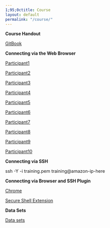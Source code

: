 ```yaml
---
1;95;0ctitle: Course
layout: default
permalink: "/course/"
---
```


**Course Handout**

[GitBook](https://tobiasrausch.gitbooks.io/variant-calling/content/)


**Connecting via the Web Browser**

[Participant1](chrome-extension://pnhechapfaindjhompbnflcldabbghjo/html/nassh.html#training@ec2-18-185-116-251.eu-central-1.compute.amazonaws.com:22)

[Participant2](chrome-extension://pnhechapfaindjhompbnflcldabbghjo/html/nassh.html#training@ec2-18-195-117-54.eu-central-1.compute.amazonaws.com:22)

[Participant3](chrome-extension://pnhechapfaindjhompbnflcldabbghjo/html/nassh.html#training@ec2-18-185-130-1.eu-central-1.compute.amazonaws.com:22)

[Participant4](chrome-extension://pnhechapfaindjhompbnflcldabbghjo/html/nassh.html#training@ec2-18-184-100-243.eu-central-1.compute.amazonaws.com:22)

[Participant5](chrome-extension://pnhechapfaindjhompbnflcldabbghjo/html/nassh.html#training@ec2-18-195-35-253.eu-central-1.compute.amazonaws.com:22)

[Participant6](chrome-extension://pnhechapfaindjhompbnflcldabbghjo/html/nassh.html#training@ec2-35-157-216-126.eu-central-1.compute.amazonaws.com:22)

[Participant7](chrome-extension://pnhechapfaindjhompbnflcldabbghjo/html/nassh.html#training@ec2-18-197-229-53.eu-central-1.compute.amazonaws.com:22)

[Participant8](chrome-extension://pnhechapfaindjhompbnflcldabbghjo/html/nassh.html#training@ec2-3-122-109-61.eu-central-1.compute.amazonaws.com:22)

[Participant9](chrome-extension://pnhechapfaindjhompbnflcldabbghjo/html/nassh.html#training@ec2-3-123-3-251.eu-central-1.compute.amazonaws.com:22)

[Participant10](chrome-extension://pnhechapfaindjhompbnflcldabbghjo/html/nassh.html#training@ec2-52-28-208-88.eu-central-1.compute.amazonaws.com:22)




**Connecting via SSH**

ssh -Y -i training.pem training@amazon-ip-here

**Connecting via Browser and SSH Plugin**

[Chrome](https://www.google.com/chrome/)

[Secure Shell Extension](https://chrome.google.com/webstore/detail/secure-shell-app/pnhechapfaindjhompbnflcldabbghjo)

**Data Sets**

[Data sets](ftp://ftp-exchange.embl-heidelberg.de/pub/exchange/rausch/outgoing/course/)

